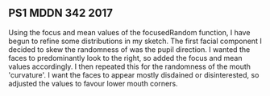 ## PS1 MDDN 342 2017

Using the focus and mean values of the focusedRandom function, I have begun to refine some distributions in my sketch. The first facial component I decided to skew the randomness of was the pupil direction. I wanted the faces to predominantly look to the right, so added the focus and mean values accordingly. I then repeated this for the randomness of the mouth 'curvature'. I want the faces to appear mostly disdained or disinterested, so adjusted the values to favour lower mouth corners.

